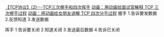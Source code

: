 [【TCP协议】(2)---TCP三次握手和四次挥手](https://www.cnblogs.com/qdhxhz/p/8470997.html)
[动画：用动画给面试官解释 TCP 三次握手过程](https://blog.csdn.net/qq_36903042/article/details/102513465)
[动画：用动画给女朋友讲解 TCP 四次分手过程](https://blog.csdn.net/qq_36903042/article/details/102656641)
握手
1.告诉要发数据
2.反馈知道
3.发送数据

挥手
1.告诉要关闭
2.知道关闭
3.发送最后数据
4.告诉已关闭